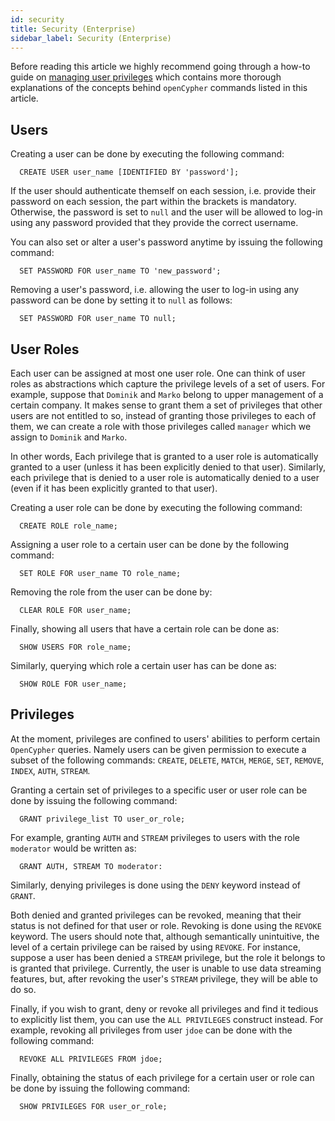 ```yaml
---
id: security
title: Security (Enterprise)
sidebar_label: Security (Enterprise)
---
```


Before reading this article we highly recommend going through a how-to guide
on [managing user privileges](../database-functionalities/manage-user-privileges.md)
which contains more thorough explanations of the concepts behind `openCypher`
commands listed in this article.

## Users

Creating a user can be done by executing the following command:

```cypher
  CREATE USER user_name [IDENTIFIED BY 'password'];
```
If the user should authenticate themself on each session, i.e. provide their
password on each session, the part within the brackets is mandatory. Otherwise,
the password is set to `null` and the user will be allowed to log-in using
any password provided that they provide the correct username.

You can also set or alter a user's password anytime by issuing the following
command:

```cypher
  SET PASSWORD FOR user_name TO 'new_password';
```

Removing a user's password, i.e. allowing the user to log-in using any
password can be done by setting it to `null` as follows:

```cypher
  SET PASSWORD FOR user_name TO null;
```

## User Roles

Each user can be assigned at most one user role. One can think of user roles
as abstractions which capture the privilege levels of a set of users. For
example, suppose that `Dominik` and `Marko` belong to upper management of
a certain company. It makes sense to grant them a set of privileges that other
users are not entitled to so, instead of granting those privileges to each
of them, we can create a role with those privileges called `manager`
which we assign to `Dominik` and `Marko`.

In other words, Each privilege that is granted to a user role is automatically
granted to a user (unless it has been explicitly denied to that user).
Similarly, each privilege that is denied to a user role is automatically denied
to a user (even if it has been explicitly granted to that user).

Creating a user role can be done by executing the following command:

```cypher
  CREATE ROLE role_name;
```

Assigning a user role to a certain user can be done by the following command:

```cypher
  SET ROLE FOR user_name TO role_name;
```

Removing the role from the user can be done by:

```cypher
  CLEAR ROLE FOR user_name;
```

Finally, showing all users that have a certain role can be done as:

```cypher
  SHOW USERS FOR role_name;
```

Similarly, querying which role a certain user has can be done as:

```cypher
  SHOW ROLE FOR user_name;
```

## Privileges

At the moment, privileges are confined to users' abilities to perform certain
`OpenCypher` queries. Namely users can be given permission to execute a subset
of the following commands: `CREATE`, `DELETE`, `MATCH`, `MERGE`, `SET`,
`REMOVE`, `INDEX`, `AUTH`, `STREAM`.

Granting a certain set of privileges to a specific user or user role can be
done by issuing the following command:

```cypher
  GRANT privilege_list TO user_or_role;
```

For example, granting `AUTH` and `STREAM` privileges to users with the role
`moderator` would be written as:

```cypher
  GRANT AUTH, STREAM TO moderator:
```

Similarly, denying privileges is done using the `DENY` keyword instead of
`GRANT`.

Both denied and granted privileges can be revoked, meaning that their status is
not defined for that user or role. Revoking is done using the `REVOKE` keyword.
The users should note that, although semantically unintuitive, the level of a
certain privilege can be raised by using `REVOKE`. For instance, suppose a user
has been denied a `STREAM` privilege, but the role it belongs to is granted
that privilege. Currently, the user is unable to use data streaming features,
but, after revoking the user's `STREAM` privilege, they will be able to do so.

Finally, if you wish to grant, deny or revoke all privileges and find it tedious
to explicitly list them, you can use the `ALL PRIVILEGES` construct instead.
For example, revoking all privileges from user `jdoe` can be done with the
following command:

```cypher
  REVOKE ALL PRIVILEGES FROM jdoe;
```

Finally, obtaining the status of each privilege for a certain user or role can be
done by issuing the following command:

```cypher
  SHOW PRIVILEGES FOR user_or_role;
```
